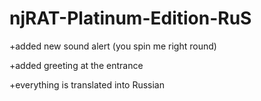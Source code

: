 # njRAT-Platinum-Edition-RuS

+added new sound alert (you spin me right round)

+added greeting at the entrance

+everything is translated into Russian
